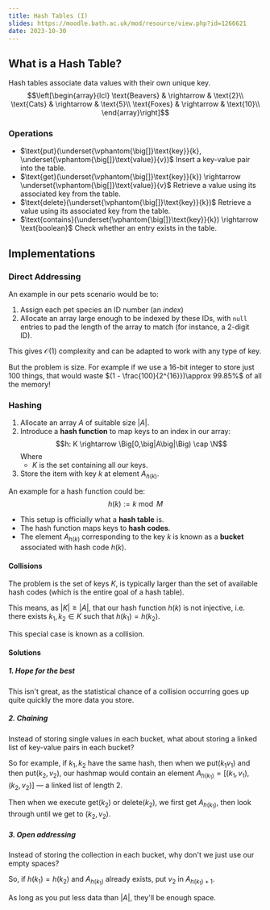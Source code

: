 ```yaml
---
title: Hash Tables (I)
slides: https://moodle.bath.ac.uk/mod/resource/view.php?id=1266621
date: 2023-10-30
---
```


## What is a Hash Table?

Hash tables associate data values with their own unique key.
$$\left[\begin{array}{lcl}
    \text{Beavers} & \rightarrow & \text{2}\\
    \text{Cats} & \rightarrow & \text{5}\\
    \text{Foxes} & \rightarrow & \text{10}\\
\end{array}\right]$$

### Operations

* $\text{put}(\underset{\vphantom{\big[]}\text{key}}{k}, \underset{\vphantom{\big[]}\text{value}}{v})$
    Insert a key-value pair into the table. 
* $\text{get}(\underset{\vphantom{\big[]}\text{key}}{k}) \rightarrow \underset{\vphantom{\big[]}\text{value}}{v}$
    Retrieve a value using its associated key from the table. 
* $\text{delete}(\underset{\vphantom{\big[]}\text{key}}{k})$
    Retrieve a value using its associated key from the table. 
* $\text{contains}(\underset{\vphantom{\big[]}\text{key}}{k}) \rightarrow \text{boolean}$
    Check whether an entry exists in the table.

## Implementations 
### Direct Addressing
An example in our pets scenario would be to:
1. Assign each pet species an ID number (an *index*)
2. Allocate an array large enough to be indexed by these IDs, with `null` entries to pad the length of the array to match (for instance, a 2-digit ID).

This gives $\mathcal O\left(1\right)$ complexity and can be adapted to work with any type of key.

But the problem is size. For example if we use a $16$-bit integer to store just $100$ things, that would waste $(1 - \frac{100}{2^{16}})\approx 99.85%$ of all the memory!

### Hashing
1. Allocate an array $A$ of suitable size $\big|A\big|$. 
2. Introduce a **hash function** to map keys to an index in our array:
    $$h: K \rightarrow \Big[0,\big|A\big|\Big) \cap \N$$
    Where
    * $K$ is the set containing all our keys.
3. Store the item with key $k$ at element $A_{h(k)}$.

An example for a hash function could be:
$$h(k) := k \bmod M$$

* This setup is officially what a **hash table** is.
* The hash function maps keys to **hash codes**. 
* The element $A_{h(k)}$ corresponding to the key $k$ is known as a **bucket** associated with hash code $h(k)$.

#### Collisions

The problem is the set of keys $K$, is typically larger than the set of available hash codes (which is the entire goal of a hash table).

This means, as $\big|K\big| \ge \big|A\big|$, that our hash function $h(k)$ is not injective, i.e. there exists $k_1, k_2 \in K$ such that $h(k_1) = h(k_2)$.

This special case is known as a collision.

#### Solutions

##### 1. Hope for the best
This isn't great, as the statistical chance of a collision occurring goes up quite quickly the more data you store.

##### 2. Chaining
Instead of storing single values in each bucket, what about storing a linked list of key-value pairs in each bucket?

So for example, if $k_1, k_2$ have the same hash, then when we $\text{put}(k_1 v_1)$ and then $\text{put}(k_2, v_2)$, our hashmap would contain an element $A_{h(k_1)} = \big[(k_1, v_1), (k_2, v_2)\big]$ &mdash; a linked list of length $2$.

Then when we execute $\text{get}(k_2)$ or $\text{delete}(k_2)$, we first get $A_{h(k_1)}$, then look through until we get to $(k_2, v_2)$.

##### 3. Open addressing

Instead of storing the collection in each bucket, why don't we just use our empty spaces?

So, if $h(k_1) = h(k_2)$ and $A_{h(k_1)}$ already exists, put $v_2$ in $A_{h(k_1)+1}$.

As long as you put less data than $\big|A\big|$, they'll be enough space.